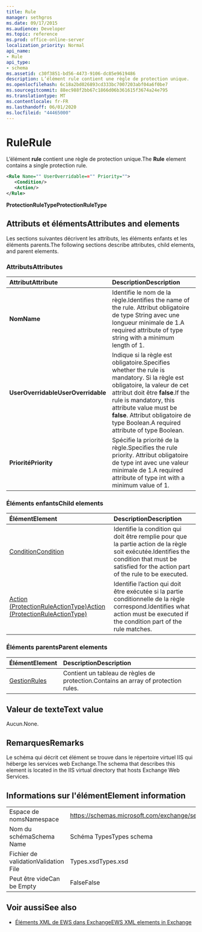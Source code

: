 ```yaml
---
title: Rule
manager: sethgros
ms.date: 09/17/2015
ms.audience: Developer
ms.topic: reference
ms.prod: office-online-server
localization_priority: Normal
api_name:
- Rule
api_type:
- schema
ms.assetid: c30f3851-bd56-4473-9106-dc85e9619486
description: L’élément rule contient une règle de protection unique.
ms.openlocfilehash: 6c18a2bd026893cd333bc7007203abf04a6f0be7
ms.sourcegitcommit: 88ec988f2bb67c1866d06b361615f3674a24e795
ms.translationtype: MT
ms.contentlocale: fr-FR
ms.lasthandoff: 06/01/2020
ms.locfileid: "44465000"
---
```

# <a name="rule"></a><span data-ttu-id="7f9bb-103">Rule</span><span class="sxs-lookup"><span data-stu-id="7f9bb-103">Rule</span></span>

<span data-ttu-id="7f9bb-104">L’élément **rule** contient une règle de protection unique.</span><span class="sxs-lookup"><span data-stu-id="7f9bb-104">The **Rule** element contains a single protection rule.</span></span> 
  
```XML
<Rule Name="" UserOverridable=="" Priority="">
   <Condition/>
   <Action/>
</Rule>
```

 <span data-ttu-id="7f9bb-105">**ProtectionRuleType**</span><span class="sxs-lookup"><span data-stu-id="7f9bb-105">**ProtectionRuleType**</span></span>
## <a name="attributes-and-elements"></a><span data-ttu-id="7f9bb-106">Attributs et éléments</span><span class="sxs-lookup"><span data-stu-id="7f9bb-106">Attributes and elements</span></span>

<span data-ttu-id="7f9bb-107">Les sections suivantes décrivent les attributs, les éléments enfants et les éléments parents.</span><span class="sxs-lookup"><span data-stu-id="7f9bb-107">The following sections describe attributes, child elements, and parent elements.</span></span>
  
### <a name="attributes"></a><span data-ttu-id="7f9bb-108">Attributs</span><span class="sxs-lookup"><span data-stu-id="7f9bb-108">Attributes</span></span>

|<span data-ttu-id="7f9bb-109">**Attribut**</span><span class="sxs-lookup"><span data-stu-id="7f9bb-109">**Attribute**</span></span>|<span data-ttu-id="7f9bb-110">**Description**</span><span class="sxs-lookup"><span data-stu-id="7f9bb-110">**Description**</span></span>|
|:-----|:-----|
|<span data-ttu-id="7f9bb-111">**Nom**</span><span class="sxs-lookup"><span data-stu-id="7f9bb-111">**Name**</span></span> <br/> |<span data-ttu-id="7f9bb-112">Identifie le nom de la règle.</span><span class="sxs-lookup"><span data-stu-id="7f9bb-112">Identifies the name of the rule.</span></span> <span data-ttu-id="7f9bb-113">Attribut obligatoire de type String avec une longueur minimale de 1.</span><span class="sxs-lookup"><span data-stu-id="7f9bb-113">A required attribute of type string with a minimum length of 1.</span></span>  <br/> |
|<span data-ttu-id="7f9bb-114">**UserOverridable**</span><span class="sxs-lookup"><span data-stu-id="7f9bb-114">**UserOverridable**</span></span> <br/> |<span data-ttu-id="7f9bb-115">Indique si la règle est obligatoire.</span><span class="sxs-lookup"><span data-stu-id="7f9bb-115">Specifies whether the rule is mandatory.</span></span> <span data-ttu-id="7f9bb-116">Si la règle est obligatoire, la valeur de cet attribut doit être **false**.</span><span class="sxs-lookup"><span data-stu-id="7f9bb-116">If the rule is mandatory, this attribute value must be **false**.</span></span> <span data-ttu-id="7f9bb-117">Attribut obligatoire de type Boolean.</span><span class="sxs-lookup"><span data-stu-id="7f9bb-117">A required attribute of type Boolean.</span></span>  <br/> |
|<span data-ttu-id="7f9bb-118">**Priorité**</span><span class="sxs-lookup"><span data-stu-id="7f9bb-118">**Priority**</span></span> <br/> |<span data-ttu-id="7f9bb-119">Spécifie la priorité de la règle.</span><span class="sxs-lookup"><span data-stu-id="7f9bb-119">Specifies the rule priority.</span></span> <span data-ttu-id="7f9bb-120">Attribut obligatoire de type int avec une valeur minimale de 1.</span><span class="sxs-lookup"><span data-stu-id="7f9bb-120">A required attribute of type int with a minimum value of 1.</span></span>  <br/> |
   
### <a name="child-elements"></a><span data-ttu-id="7f9bb-121">Éléments enfants</span><span class="sxs-lookup"><span data-stu-id="7f9bb-121">Child elements</span></span>

|<span data-ttu-id="7f9bb-122">**Élément**</span><span class="sxs-lookup"><span data-stu-id="7f9bb-122">**Element**</span></span>|<span data-ttu-id="7f9bb-123">**Description**</span><span class="sxs-lookup"><span data-stu-id="7f9bb-123">**Description**</span></span>|
|:-----|:-----|
|[<span data-ttu-id="7f9bb-124">Condition</span><span class="sxs-lookup"><span data-stu-id="7f9bb-124">Condition</span></span>](condition.md) <br/> |<span data-ttu-id="7f9bb-125">Identifie la condition qui doit être remplie pour que la partie action de la règle soit exécutée.</span><span class="sxs-lookup"><span data-stu-id="7f9bb-125">Identifies the condition that must be satisfied for the action part of the rule to be executed.</span></span>  <br/> |
|[<span data-ttu-id="7f9bb-126">Action (ProtectionRuleActionType)</span><span class="sxs-lookup"><span data-stu-id="7f9bb-126">Action (ProtectionRuleActionType)</span></span>](action-protectionruleactiontype.md) <br/> |<span data-ttu-id="7f9bb-127">Identifie l’action qui doit être exécutée si la partie conditionnelle de la règle correspond.</span><span class="sxs-lookup"><span data-stu-id="7f9bb-127">Identifies what action must be executed if the condition part of the rule matches.</span></span>  <br/> |
   
### <a name="parent-elements"></a><span data-ttu-id="7f9bb-128">Éléments parents</span><span class="sxs-lookup"><span data-stu-id="7f9bb-128">Parent elements</span></span>

|<span data-ttu-id="7f9bb-129">**Élément**</span><span class="sxs-lookup"><span data-stu-id="7f9bb-129">**Element**</span></span>|<span data-ttu-id="7f9bb-130">**Description**</span><span class="sxs-lookup"><span data-stu-id="7f9bb-130">**Description**</span></span>|
|:-----|:-----|
|[<span data-ttu-id="7f9bb-131">Gestion</span><span class="sxs-lookup"><span data-stu-id="7f9bb-131">Rules </span></span>](rules-ex15websvcsotherref.md) <br/> |<span data-ttu-id="7f9bb-132">Contient un tableau de règles de protection.</span><span class="sxs-lookup"><span data-stu-id="7f9bb-132">Contains an array of protection rules.</span></span>  <br/> |
   
## <a name="text-value"></a><span data-ttu-id="7f9bb-133">Valeur de texte</span><span class="sxs-lookup"><span data-stu-id="7f9bb-133">Text value</span></span>

<span data-ttu-id="7f9bb-134">Aucun.</span><span class="sxs-lookup"><span data-stu-id="7f9bb-134">None.</span></span>
  
## <a name="remarks"></a><span data-ttu-id="7f9bb-135">Remarques</span><span class="sxs-lookup"><span data-stu-id="7f9bb-135">Remarks</span></span>

<span data-ttu-id="7f9bb-136">Le schéma qui décrit cet élément se trouve dans le répertoire virtuel IIS qui héberge les services web Exchange.</span><span class="sxs-lookup"><span data-stu-id="7f9bb-136">The schema that describes this element is located in the IIS virtual directory that hosts Exchange Web Services.</span></span>
  
## <a name="element-information"></a><span data-ttu-id="7f9bb-137">Informations sur l'élément</span><span class="sxs-lookup"><span data-stu-id="7f9bb-137">Element information</span></span>

|||
|:-----|:-----|
|<span data-ttu-id="7f9bb-138">Espace de noms</span><span class="sxs-lookup"><span data-stu-id="7f9bb-138">Namespace</span></span>  <br/> |https://schemas.microsoft.com/exchange/services/2006/types  <br/> |
|<span data-ttu-id="7f9bb-139">Nom du schéma</span><span class="sxs-lookup"><span data-stu-id="7f9bb-139">Schema Name</span></span>  <br/> |<span data-ttu-id="7f9bb-140">Schéma Types</span><span class="sxs-lookup"><span data-stu-id="7f9bb-140">Types schema</span></span>  <br/> |
|<span data-ttu-id="7f9bb-141">Fichier de validation</span><span class="sxs-lookup"><span data-stu-id="7f9bb-141">Validation File</span></span>  <br/> |<span data-ttu-id="7f9bb-142">Types.xsd</span><span class="sxs-lookup"><span data-stu-id="7f9bb-142">Types.xsd</span></span>  <br/> |
|<span data-ttu-id="7f9bb-143">Peut être vide</span><span class="sxs-lookup"><span data-stu-id="7f9bb-143">Can be Empty</span></span>  <br/> |<span data-ttu-id="7f9bb-144">False</span><span class="sxs-lookup"><span data-stu-id="7f9bb-144">False</span></span>  <br/> |
   
## <a name="see-also"></a><span data-ttu-id="7f9bb-145">Voir aussi</span><span class="sxs-lookup"><span data-stu-id="7f9bb-145">See also</span></span>



- [<span data-ttu-id="7f9bb-146">Éléments XML de EWS dans Exchange</span><span class="sxs-lookup"><span data-stu-id="7f9bb-146">EWS XML elements in Exchange</span></span>](ews-xml-elements-in-exchange.md)

